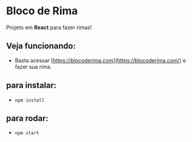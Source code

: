 # **Bloco de Rima**
Projeto em **React** para fazer rimas!

## Veja funcionando:
- Basta acessar [https://blocoderima.com](https://blocoderima.com/) e fazer sua rima.

## para instalar:
- `npm install`

## para rodar:
- `npm start`


